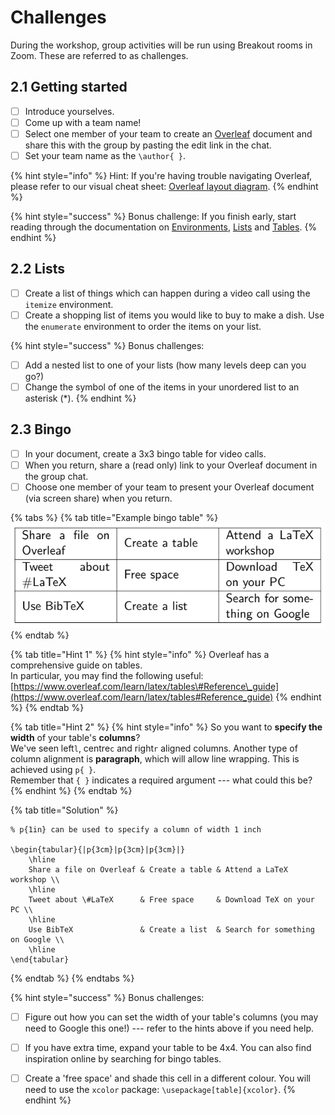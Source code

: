 # Challenges

During the workshop, group activities will be run using Breakout rooms in Zoom. These are referred to as challenges.

##  2.1 Getting started

* [ ] Introduce yourselves.
* [ ] Come up with a team name!
* [ ] Select one member of your team to create an [Overleaf](www.overleaf.com) document and share this with the group by pasting the edit link in the chat.
* [ ] Set your team name as the `\author{ }`.

{% hint style="info" %}
Hint: If you're having trouble navigating Overleaf, please refer to our visual cheat sheet: [Overleaf layout diagram](../../resources/downloads/cheat.md).
{% endhint %}

{% hint style="success" %}
Bonus challenge: If you finish early, start reading through the documentation on [Environments](../../module-1/environments/), [Lists](../lists/) and [Tables](../tables/).
{% endhint %}

##  2.2 Lists

* [ ] Create a list of things which can happen during a video call using the `itemize` environment.
* [ ] Create a shopping list of items you would like to buy to make a dish. Use the `enumerate` environment to order the items on your list.

{% hint style="success" %}
Bonus challenges: 

* [ ] Add a nested list to one of your lists \(how many levels deep can you go?\)
* [ ] Change the symbol of one of the items in your unordered list to an asterisk \(\*\).
{% endhint %}

## 2.3 Bingo

* [ ] In your document, create a 3x3 bingo table for video calls.
* [ ] When you return, share a \(read only\) link to your Overleaf document in the group chat.
* [ ] Choose one member of your team to present your Overleaf document \(via screen share\) when you return.

{% tabs %}
{% tab title="Example bingo table" %}
![](../../.gitbook/assets/bingo.png)
{% endtab %}

{% tab title="Hint 1" %}
{% hint style="info" %}
Overleaf has a comprehensive guide on tables.   
In particular, you may find the following useful:   
[https://www.overleaf.com/learn/latex/tables\#Reference\_guide](https://www.overleaf.com/learn/latex/tables#Reference_guide)
{% endhint %}
{% endtab %}

{% tab title="Hint 2" %}
{% hint style="info" %}
So you want to **specify the width** of your table's **columns**?  
We've seen left`l`, centre`c` and right`r` aligned columns. Another type of column alignment is **paragraph**, which will allow line wrapping. This is achieved using `p{ }`.   
Remember that `{ }` indicates a required argument --- what could this be?
{% endhint %}
{% endtab %}

{% tab title="Solution" %}
```text
% p{1in} can be used to specify a column of width 1 inch

\begin{tabular}{|p{3cm}|p{3cm}|p{3cm}|}
    \hline
    Share a file on Overleaf & Create a table & Attend a LaTeX workshop \\
    \hline
    Tweet about \#LaTeX      & Free space     & Download TeX on your PC \\
    \hline
    Use BibTeX               & Create a list  & Search for something on Google \\
    \hline
\end{tabular}
```
{% endtab %}
{% endtabs %}

{% hint style="success" %}
Bonus challenges:

* [ ] Figure out how you can set the width of your table's columns \(you may need to Google this one!\) --- refer to the hints above if you need help.
* [ ] If you have extra time, expand your table to be 4x4. You can also find inspiration online by searching for bingo tables.
* [ ] Create a 'free space' and shade this cell in a different colour. You will need to use the `xcolor` package: `\usepackage[table]{xcolor}`.
{% endhint %}

